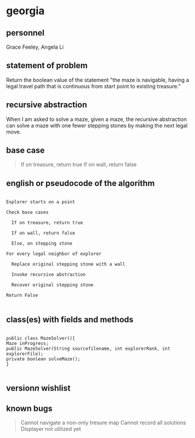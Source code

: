 # georgia

## personnel
Grace Feeley, Angela Li

## statement of problem
Return the boolean value of the statement "the maze is navigable, having a legal travel path that is continuous from start point to existing treasure."

## recursive abstraction
When I am asked to solve a maze, given a maze, the recursive abstraction can solve a maze with one fewer stepping stones by making the next legal move.


## base case
>If on treasure, return true
>If on wall, return false

## english or pseudocode of the algorithm
<pre>
<code>
Explorer starts on a point

Check base cases

  If on treasure, return true

  If on wall, return false

  Else, on stepping stone

For every legal neighbor of explorer

  Replace original stepping stone with a wall

  Invoke recursive abstraction

  Recover original stepping stone

Return False
</code>
</pre>

## class(es) with fields and methods
<pre>
<code>
public class MazeSolver(){
Maze inProgress;
public MazeSolver(String sourcefilename, int explorerRank, int explorerFile);
private boolean solveMaze();
}
</code>
</pre>



## version*n* wishlist

## known bugs
>Cannot navigate a non-only tresure map
>Cannot record all solutions
>Displayer not utilized yet
